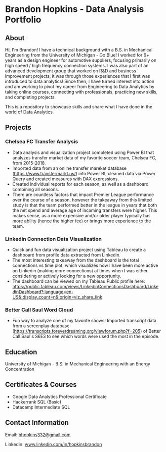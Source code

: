 # Brandon Hopkins - Data Analysis Portfolio

## About
Hi, I'm Brandon! I have a technical background with a B.S. in Mechanical Engineering from the University of Michigan - Go Blue! I worked for 6+ years as a design engineer for automotive suppliers, focusing primarily on high speed / high frequency connection systems. I was also part of an advanced development group that worked on R&D and business improvement projects; it was through those experiences that I first was introduced to data analytics! Since then, I have turned interest into action and am working to pivot my career from Engineering to Data Analytics by taking online courses, connecting with professionals, practicing new skills, and completing projects. 

This is a repository to showcase skills and share what I have done in the world of Data Analytics. 

## Projects

### Chelsea FC Transfer Analysis
- Data analysis and visualization project completed using Power BI that analyzes transfer market data of my favorite soccer team, Chelsea FC, from 2015-2018.
- Imported data from an online transfer mareket database (https://www.transfermarkt.us/) into Power BI, cleaned data via Power Query and created measures with DAX expressions.
- Created individual reports for each season, as well as a dashboard combining all seasons.
- There are countless factors that impact Premier League performance over the course of a season, however the takeaway from this limited study is that the team performed better in the league in years that both the net spend and average age of incoming transfers were higher. This makes sense, as a more expensive and/or older player typically has more ability (hence the higher fee) or brings more experience to the team.

### Linkedin Connection Data Visualization
- Quick and fun data visualization project using Tableau to create a dashboard from profile data extracted from Linkedin.
- The most interesting takeaway from the dashboard is the total connections vs time plot, which visualizes how I have been more active on Linkedin (making more connections) at times when I was either considering or actively looking for a new opportunity.
- The dashboard can be viewed on my Tableau Public profile here: https://public.tableau.com/views/LinkedinConnectionsDashboard/LinkedinDashboard?:language=en-US&:display_count=n&:origin=viz_share_link

### Better Call Saul Word Cloud
- Fun way to analyze one of my favorite shows! Imported transcript data from a screenplay database (https://transcripts.foreverdreaming.org/viewforum.php?f=205) of Better Call Saul's S6E3 to see which words were used the most in the episode.

## Education
University of Michigan - 
B.S. in Mechanical Engineering with an Energy Concentration

## Certificates & Courses
- Google Data Analytics Professional Certificate
- Hackerrank SQL (Basic)
- Datacamp Intermediate SQL

## Contact Information
Email:    bhopkins332@gmail.com

Linkedin: www.linkedin.com/in/hopkinsbrandon
